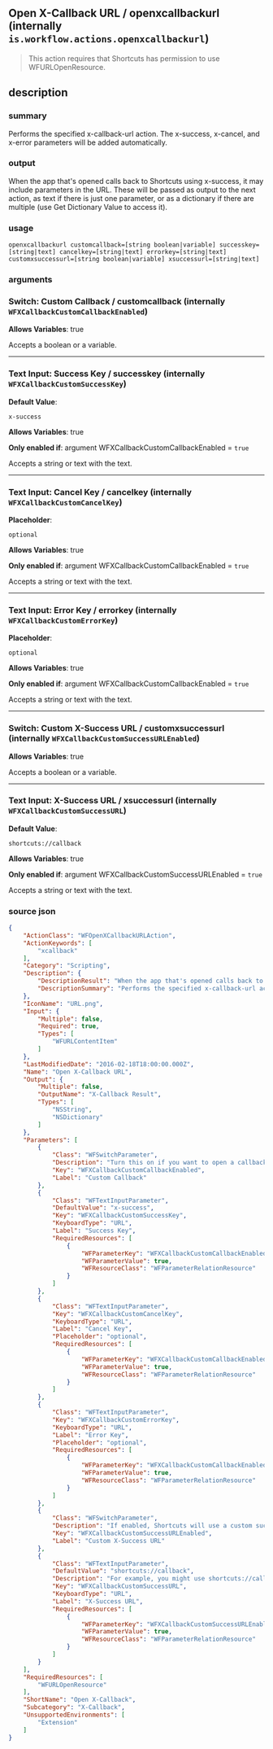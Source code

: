 
## Open X-Callback URL / openxcallbackurl (internally `is.workflow.actions.openxcallbackurl`)


> This action requires that Shortcuts has permission to use WFURLOpenResource.


## description
### summary
Performs the specified x-callback-url action. The x-success, x-cancel, and x-error parameters will be added automatically.

### output
When the app that's opened calls back to Shortcuts using x-success, it may include parameters in the URL. These will be passed as output to the next action, as text if there is just one parameter, or as a dictionary if there are multiple (use Get Dictionary Value to access it).

### usage
`openxcallbackurl customcallback=[string boolean|variable] successkey=[string|text] cancelkey=[string|text] errorkey=[string|text] customxsuccessurl=[string boolean|variable] xsuccessurl=[string|text]`

### arguments
### Switch: Custom Callback / customcallback (internally `WFXCallbackCustomCallbackEnabled`)
**Allows Variables**: true



Accepts a boolean
or a variable.

---

### Text Input: Success Key / successkey (internally `WFXCallbackCustomSuccessKey`)
**Default Value**:
```
x-success
```
**Allows Variables**: true

**Only enabled if**: argument WFXCallbackCustomCallbackEnabled = `true`

Accepts a string 
or text
with the text.

---

### Text Input: Cancel Key / cancelkey (internally `WFXCallbackCustomCancelKey`)
**Placeholder**:
```
optional
```
**Allows Variables**: true

**Only enabled if**: argument WFXCallbackCustomCallbackEnabled = `true`

Accepts a string 
or text
with the text.

---

### Text Input: Error Key / errorkey (internally `WFXCallbackCustomErrorKey`)
**Placeholder**:
```
optional
```
**Allows Variables**: true

**Only enabled if**: argument WFXCallbackCustomCallbackEnabled = `true`

Accepts a string 
or text
with the text.

---

### Switch: Custom X-Success URL / customxsuccessurl (internally `WFXCallbackCustomSuccessURLEnabled`)
**Allows Variables**: true



Accepts a boolean
or a variable.

---

### Text Input: X-Success URL / xsuccessurl (internally `WFXCallbackCustomSuccessURL`)
**Default Value**:
```
shortcuts://callback
```
**Allows Variables**: true

**Only enabled if**: argument WFXCallbackCustomSuccessURLEnabled = `true`

Accepts a string 
or text
with the text.

### source json

```json
{
	"ActionClass": "WFOpenXCallbackURLAction",
	"ActionKeywords": [
		"xcallback"
	],
	"Category": "Scripting",
	"Description": {
		"DescriptionResult": "When the app that's opened calls back to Shortcuts using x-success, it may include parameters in the URL. These will be passed as output to the next action, as text if there is just one parameter, or as a dictionary if there are multiple (use Get Dictionary Value to access it).",
		"DescriptionSummary": "Performs the specified x-callback-url action. The x-success, x-cancel, and x-error parameters will be added automatically."
	},
	"IconName": "URL.png",
	"Input": {
		"Multiple": false,
		"Required": true,
		"Types": [
			"WFURLContentItem"
		]
	},
	"LastModifiedDate": "2016-02-18T18:00:00.000Z",
	"Name": "Open X-Callback URL",
	"Output": {
		"Multiple": false,
		"OutputName": "X-Callback Result",
		"Types": [
			"NSString",
			"NSDictionary"
		]
	},
	"Parameters": [
		{
			"Class": "WFSwitchParameter",
			"Description": "Turn this on if you want to open a callback URL that is not x-callback-url compliant and uses keys other than “x-success”, “x-error”, and “x-cancel”.",
			"Key": "WFXCallbackCustomCallbackEnabled",
			"Label": "Custom Callback"
		},
		{
			"Class": "WFTextInputParameter",
			"DefaultValue": "x-success",
			"Key": "WFXCallbackCustomSuccessKey",
			"KeyboardType": "URL",
			"Label": "Success Key",
			"RequiredResources": [
				{
					"WFParameterKey": "WFXCallbackCustomCallbackEnabled",
					"WFParameterValue": true,
					"WFResourceClass": "WFParameterRelationResource"
				}
			]
		},
		{
			"Class": "WFTextInputParameter",
			"Key": "WFXCallbackCustomCancelKey",
			"KeyboardType": "URL",
			"Label": "Cancel Key",
			"Placeholder": "optional",
			"RequiredResources": [
				{
					"WFParameterKey": "WFXCallbackCustomCallbackEnabled",
					"WFParameterValue": true,
					"WFResourceClass": "WFParameterRelationResource"
				}
			]
		},
		{
			"Class": "WFTextInputParameter",
			"Key": "WFXCallbackCustomErrorKey",
			"KeyboardType": "URL",
			"Label": "Error Key",
			"Placeholder": "optional",
			"RequiredResources": [
				{
					"WFParameterKey": "WFXCallbackCustomCallbackEnabled",
					"WFParameterValue": true,
					"WFResourceClass": "WFParameterRelationResource"
				}
			]
		},
		{
			"Class": "WFSwitchParameter",
			"Description": "If enabled, Shortcuts will use a custom success callback URL. This is useful if the app you are calling uses placeholders in the x-success URL to pass output.",
			"Key": "WFXCallbackCustomSuccessURLEnabled",
			"Label": "Custom X-Success URL"
		},
		{
			"Class": "WFTextInputParameter",
			"DefaultValue": "shortcuts://callback",
			"Description": "For example, you might use shortcuts://callback?result=[[output]]",
			"Key": "WFXCallbackCustomSuccessURL",
			"KeyboardType": "URL",
			"Label": "X-Success URL",
			"RequiredResources": [
				{
					"WFParameterKey": "WFXCallbackCustomSuccessURLEnabled",
					"WFParameterValue": true,
					"WFResourceClass": "WFParameterRelationResource"
				}
			]
		}
	],
	"RequiredResources": [
		"WFURLOpenResource"
	],
	"ShortName": "Open X-Callback",
	"Subcategory": "X-Callback",
	"UnsupportedEnvironments": [
		"Extension"
	]
}
```
